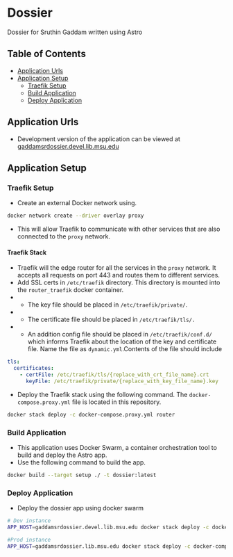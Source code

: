 # Dossier

Dossier for Sruthin Gaddam written using Astro

## Table of Contents

- [Application Urls](#application-urls)
- [Application Setup](#application-setup)
  - [Traefik Setup](#traefik-setup)
  - [Build Application](#build-application)
  - [Deploy Application](#deploy-application)

## Application Urls

- Development version of the application can be viewed at
    [gaddamsrdossier.devel.lib.msu.edu][devUrl]

## Application Setup

### Traefik Setup

- Create an external Docker network using.

```bash
docker network create --driver overlay proxy
```

- This will allow Traefik to communicate with other services that are also
connected to the `proxy` network.

#### Traefik Stack

- Traefik will the edge router for all the services in the `proxy` network. It
accepts all requests on port 443 and routes them to different services.
- Add SSL certs in `/etc/traefik` directory. This directory is mounted into the
`router_traefik` docker container.
- - The key file should be placed in `/etc/traefik/private/`.
- - The certificate file should be placed in `/etc/traefik/tls/.`
- - An addition config file should be placed in `/etc/traefik/conf.d/` which
informs Traefik about the location of the key and certificate file. Name the file
as `dynamic.yml`.Contents of the file should include

```yml
tls:
  certificates:
    - certFile: /etc/traefik/tls/{replace_with_crt_file_name}.crt
      keyFile: /etc/traefik/private/{replace_with_key_file_name}.key
```

- Deploy the Traefik stack using the following command. The `docker-compose.proxy.yml`
file is located in this repository.

```bash
docker stack deploy -c docker-compose.proxy.yml router
```

### Build Application

- This application uses Docker Swarm, a container orchestration tool
to build and deploy the Astro app.
- Use the following command to build the app.

``` bash
docker build --target setup ./ -t dossier:latest
```

### Deploy Application

- Deploy the dossier app using docker swarm

``` bash
# Dev instance
APP_HOST=gaddamsrdossier.devel.lib.msu.edu docker stack deploy -c docker-compose.yml -c docker-compose.dev.yml dossier

#Prod instance
APP_HOST=gaddamsrdossier.lib.msu.edu docker stack deploy -c docker-compose.yml -c docker-compose.dev.yml dossier
```

[devUrl]: https://gaddamsrdossier.devel.lib.msu.edu
